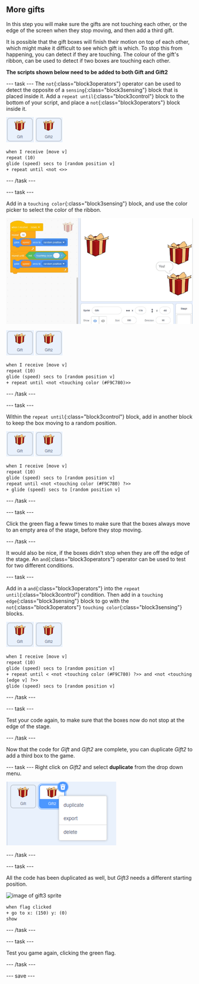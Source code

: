 ## More gifts

In this step you will make sure the gifts are not touching each other, or the edge of the screen when they stop moving, and then add a third gift.

It is possible that the gift boxes will finish their motion on top of each other, which might make it difficult to see which gift is which. To stop this from happening, you can detect if they are touching. The colour of the gift's ribbon, can be used to detect if two boxes are touching each other. 

**The scripts shown below need to be added to both Gift and Gift2**

--- task ---
The `not`{:class="block3operators"} operator can be used to detect the opposite of a `sensing`{:class="block3sensing"} block that is placed inside it. Add a `repeat until`{:class="block3control"} block to the bottom of your script, and place a `not`{:class="block3operators"} block inside it.


![image of gift sprite](images/gift-sprite.png)
![image of gift2 sprite](images/gift2-sprite.png)

```blocks3
when I receive [move v]
repeat (10)
glide (speed) secs to [random position v]
+ repeat until <not <>>
```

--- /task ---

--- task ---

Add in a `touching color`{:class="block3sensing"} block, and use the color picker to select the color of the ribbon.

![animated gif showing the colour picker being used to select the colour of the gift ribbon](images/color-picker.gif)

![image of gift sprite](images/gift-sprite.png)
![image of gift2 sprite](images/gift2-sprite.png)

```blocks3
when I receive [move v]
repeat (10)
glide (speed) secs to [random position v]
+ repeat until <not <touching color (#F9C780)>>
```

--- /task ---

--- task ---

Within the `repeat until`{:class="block3control"} block, add in another block to keep the box moving to a random position.

![image of gift sprite](images/gift-sprite.png)
![image of gift2 sprite](images/gift2-sprite.png)

```blocks3
when I receive [move v]
repeat (10)
glide (speed) secs to [random position v]
repeat until <not <touching color (#F9C780) ?>>
+ glide (speed) secs to [random position v]
```

--- /task ---

--- task ---

Click the green flag a feww times to make sure that the boxes always move to an empty area of the stage, before they stop moving.

--- /task ---

It would also be nice, if the boxes didn't stop when they are off the edge of the stage. An `and`{:class="block3operators"} operator can be used to test for two different conditions.

--- task ---

Add in a `and`{:class="block3operators"} into the `repeat until`{:class="block3control"} condition. Then add in a `touching edge`{:class="block3sensing"} block to go with the `not`{:class="block3operators"} `touching color`{:class="block3sensing"} blocks.

![image of gift sprite](images/gift-sprite.png)
![image of gift2 sprite](images/gift2-sprite.png)

```blocks3
when I receive [move v]
repeat (10)
glide (speed) secs to [random position v]
+ repeat until < <not <touching color (#F9C780) ?>> and <not <touching [edge v] ?>>
glide (speed) secs to [random position v]
```

--- /task ---

--- task ---

Test your code again, to make sure that the boxes now do not stop at the edge of the stage.

--- /task ---

Now that the code for *Gift* and *Gift2* are complete, you can duplicate *Gift2* to add a third box to the game.

--- task ---
Right click on *Gift2* and select **duplicate** from the drop down menu.

![image showing drop down menu with duplicate selected](images/duplicate-sprite.png)

--- /task ---

--- task ---

All the code has been duplicated as well, but *Gift3* needs a different starting position.

![image of gift3 sprite](images/gift3.png)

```blocks3
when flag clicked
+ go to x: (150) y: (0)
show
```
--- /task ---

--- task ---

Test you game again, clicking the green flag.

--- /task ---

--- save ---
